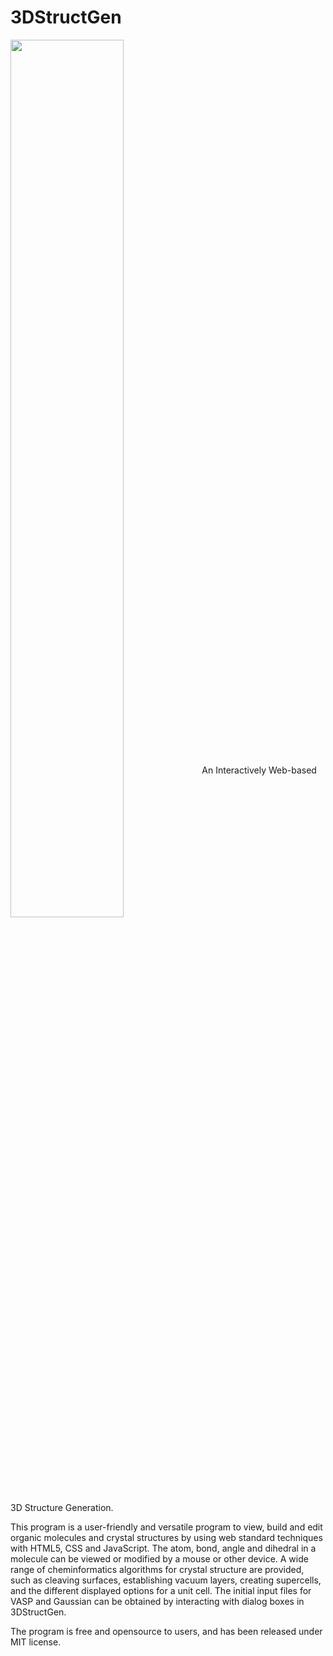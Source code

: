 # 3DStructGen
<img src="https://github.com/pincher-chen/3DStructGen/blob/master/pic/3DGen_Logo.png" width="60%" align ="center" />
An Interactively Web-based 3D Structure Generation.

This program is a user-friendly and versatile program to view, build and edit organic molecules and crystal structures by using web standard techniques with HTML5, CSS and JavaScript. The atom, bond, angle and dihedral in a molecule can be viewed or modified by a mouse or other device. A wide range of cheminformatics algorithms for crystal structure are provided, such as cleaving surfaces, establishing vacuum layers, creating supercells, and the different displayed options for a unit cell. The initial input files for VASP and Gaussian can be obtained by interacting with dialog boxes in 3DStructGen.

The program is free and opensource to users, and has been released under MIT license.
